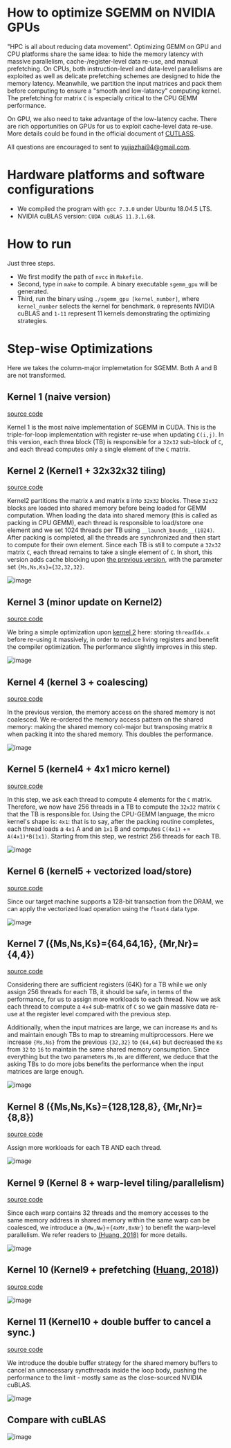# How to optimize SGEMM on NVIDIA GPUs

"HPC is all about reducing data movement". Optimizing GEMM on GPU and CPU platforms share the same idea: to hide the memory latency with massive parallelism, cache-/register-level data re-use, and manual prefetching. On CPUs, both instruction-level and data-level parallelisms are exploited as well as delicate prefetching schemes are designed to hide the memory latency. Meanwhile, we partition the input matrices and pack them before computing to ensure a "smooth and low-latancy" computing kernel. The prefetching for matrix ```C``` is especially critical to the CPU GEMM performance.

On GPU, we also need to take advantage of the low-latency cache. There are rich opportunities on GPUs for us to exploit cache-level data re-use. More details could be found in the official document of [CUTLASS](https://github.com/NVIDIA/cutlass/blob/master/media/docs/efficient_gemm.md).

All questions are encouraged to sent to [yujiazhai94@gmail.com](mailto:yujiazhai94@gmail.com).

# Hardware platforms and software configurations

* We compiled the program with ```gcc 7.3.0``` under Ubuntu 18.04.5 LTS.
* NVIDIA cuBLAS version: ```CUDA cuBLAS 11.3.1.68```.

# How to run
Just three steps.
* We first modify the path of ```nvcc``` in ```Makefile```.
* Second, type in ```make``` to compile. A binary executable ```sgemm_gpu``` will be generated.
* Third, run the binary using ```./sgemm_gpu [kernel_number]```, where ```kernel_number``` selects the kernel for benchmark. ```0``` represents NVIDIA cuBLAS and ```1-11``` represent 11 kernels demonstrating the optimizing strategies.

# Step-wise Optimizations

Here we takes the column-major implemetation for SGEMM. Both A and B are not transformed.

## Kernel 1 (naive version)
[source code](https://www.cs.ucr.edu/~yzhai015/GPU_GEMM/kernel1.cuh)

Kernel 1 is the most naive implementation of SGEMM in CUDA. This is the triple-for-loop implementation with register re-use when updating ```C(i,j)```. In this version, each threa block (TB) is responsible for a ```32x32``` sub-block of ```C```, and each thread computes only a single element of the ```C``` matrix.

## Kernel 2 (Kernel1 + 32x32x32 tiling)
[source code](https://www.cs.ucr.edu/~yzhai015/GPU_GEMM/kernel2.cuh)

Kernel2 partitions the matrix ```A``` and matrix ```B``` into ```32x32``` blocks. These ```32x32``` blocks are loaded into shared memory before being loaded for GEMM computation. When loading the data into shared memory (this is called as packing in CPU GEMM), each thread is responsible to load/store one element and we set 1024 threads per TB using ```__launch_bounds__(1024)```. After packing is completed, all the threads are synchronized and then start to compute for their own element. Since each TB is still to compute a ```32x32``` matrix ```C```, each thread remains to take a single element of ```C```.
In short, this version adds cache blocking upon [the previous version](https://www.cs.ucr.edu/~yzhai015/GPU_GEMM/kernel1.cuh), with the parameter set ```{Ms,Ns,Ks}={32,32,32}```.

![image](https://www.cs.ucr.edu/~yzhai015/GPU_GEMM/Kernel1.png)

## Kernel 3 (minor update on Kernel2)
[source code](https://www.cs.ucr.edu/~yzhai015/GPU_GEMM/kernel3.cuh)

We bring a simple optimization upon [kernel 2](https://www.cs.ucr.edu/~yzhai015/GPU_GEMM/kernel2.cuh) here: storing ```threadIdx.x``` before re-using it massively, in order to reduce living registers and benefit the compiler optimization. The performance slightly improves in this step.

![image](https://www.cs.ucr.edu/~yzhai015/GPU_GEMM/Kernel2.png)

## Kernel 4 (kernel 3 + coalescing)
[source code](https://www.cs.ucr.edu/~yzhai015/GPU_GEMM/kernel4.cuh)

In the previous version, the memory access on the shared memory is not coalesced. We re-ordered the memory access pattern on the shared memory: making the shared memory col-major but transposing matrix ```B``` when packing it into the shared memory. This doubles the performance.

![image](https://www.cs.ucr.edu/~yzhai015/GPU_GEMM/Kernel3.png)

## Kernel 5 (kernel4 + 4x1 micro kernel)
[source code](https://www.cs.ucr.edu/~yzhai015/GPU_GEMM/kernel5.cuh)

In this step, we ask each thread to compute 4 elements for the ```C``` matrix. Therefore, we now have 256 threads in a TB to compute the ```32x32``` matrix ```C``` that the TB is responsible for. Using the CPU-GEMM language, the micro kernel's shape is: ```4x1```: that is to say, after the packing routine completes, each thread loads a ```4x1``` A and an ```1x1``` B and computes ```C(4x1)``` += ```A(4x1)*B(1x1)```.
Starting from this step, we restrict 256 threads for each TB.

![image](https://www.cs.ucr.edu/~yzhai015/GPU_GEMM/Kernel4.png)

## Kernel 6 (kernel5 + vectorized load/store)
[source code](https://www.cs.ucr.edu/~yzhai015/GPU_GEMM/kernel6.cuh)

Since our target machine supports a 128-bit transaction from the DRAM, we can apply the vectorized load operation using the ```float4``` data type.

![image](https://www.cs.ucr.edu/~yzhai015/GPU_GEMM/Kernel5.png)

## Kernel 7 ({Ms,Ns,Ks}={64,64,16}, {Mr,Nr}={4,4})
[source code](https://www.cs.ucr.edu/~yzhai015/GPU_GEMM/kernel7.cuh)

Considering there are sufficient registers (64K) for a TB while we only assign 256 threads for each TB, it should be safe, in terms of the performance, for us to assign more workloads to each thread. Now we ask each thread to compute a ```4x4``` sub-matrix of ```C``` so we gain massive data re-use at the register level compared with the previous step.

Additionally, when the input matrices are large, we can increase ```Ms``` and ```Ns``` and maintain enough TBs to map to streaming multiprocessors. Here we increase ```{Ms,Ns}``` from the previous ```{32,32}``` to ```{64,64}``` but decreased the ```Ks``` from ```32``` to ```16``` to maintain the same shared memory consumption. Since everything but the two parameters ```Ms,Ns``` are different, we deduce that the asking TBs to do more jobs benefits the performance when the input matrices are large enough.

![image](https://www.cs.ucr.edu/~yzhai015/GPU_GEMM/Kernel6.png)

## Kernel 8 ({Ms,Ns,Ks}={128,128,8}, {Mr,Nr}={8,8})
[source code](https://www.cs.ucr.edu/~yzhai015/GPU_GEMM/kernel8.cuh)

Assign more workloads for each TB AND each thread.

![image](https://www.cs.ucr.edu/~yzhai015/GPU_GEMM/Kernel7.png)

## Kernel 9 (Kernel 8 + warp-level tiling/parallelism)
[source code](https://www.cs.ucr.edu/~yzhai015/GPU_GEMM/kernel9.cuh)

Since each warp contains 32 threads and the memory accesses to the same memory address in shared memory within the same warp can be coalesced, we introduce a ```{Mw,Nw}```=```{4xMr,8xNr}``` to benefit the warp-level parallelism. We refer readers to [(Huang, 2018)](https://arxiv.org/abs/1808.07984) for more details.

![image](https://www.cs.ucr.edu/~yzhai015/GPU_GEMM/Kernel8.png)

## Kernel 10 (Kernel9 + prefetching ([Huang, 2018](https://arxiv.org/abs/1808.07984)))
[source code](https://www.cs.ucr.edu/~yzhai015/GPU_GEMM/kernel10.cuh)

![image](https://www.cs.ucr.edu/~yzhai015/GPU_GEMM/Kernel9.png)

## Kernel 11 (Kernel10 + double buffer to cancel a sync.)
[source code](https://www.cs.ucr.edu/~yzhai015/GPU_GEMM/kernel11.cuh)

We introduce the double buffer strategy for the shared memory buffers to cancel an unnecessary syncthreads inside the loop body, pushing the performance to the limit - mostly same as the close-sourced NVIDIA cuBLAS.

![image](https://www.cs.ucr.edu/~yzhai015/GPU_GEMM/Kernel10.png)

## Compare with cuBLAS

![image](https://www.cs.ucr.edu/~yzhai015/GPU_GEMM/Kernel11.png)
